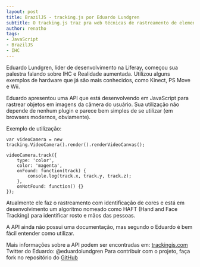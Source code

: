 ```yaml
---
layout: post
title: BrazilJS - tracking.js por Eduardo Lundgren
subtitle: O tracking.js traz pra web técnicas de rastreamento de elementos de uma cena real capturada pela câmera
author: renatho
tags:
- JavaScript
- BrazilJS
- IHC
---
```

Eduardo Lundgren, líder de desenvolvimento na Liferay, começou sua palestra falando sobre IHC e Realidade aumentada. Utilizou alguns exemplos de hardware que já são mais conhecidos, como Kinect, PS Move e Wii.

Eduardo apresentou uma API que está desenvolvendo em JavaScript para rastrear objetos em imagens da câmera do usuário. Sua utilização não depende de nenhum plugin e parece bem simples de se utilizar (em browsers modernos, obviamente).

Exemplo de utilização:

	var videoCamera = new tracking.VideoCamera().render().renderVideoCanvas();

	videoCamera.track({
	    type: 'color',
	    color: 'magenta',
	    onFound: function(track) {
	        console.log(track.x, track.y, track.z);
	    },
	    onNotFound: function() {}
	});

Atualmente ele faz o rastreamento com identificação de cores e está em desenvolvimento um algoritmo nomeado como HAFT (Hand and Face Tracking) para identificar rosto e mãos das pessoas.

A API ainda não possui uma documentação, mas segundo o Eduardo é bem fácil entender como utilizar.

Mais informações sobre a API podem ser encontradas em: [trackingjs.com](http://trackingjs.com)
Twitter do Eduardo: @eduardolundgren
Para contribuir com o projeto, faça fork no repositório do [GitHub](https://github.com/eduardolundgren/tracking.js)